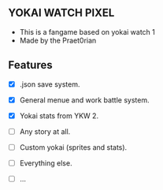 ## YOKAI WATCH PIXEL

- This is a fangame based on yokai watch 1
- Made by the Praet0rian

## Features

- [x] .json save system. 
- [x] General menue and work battle system.
- [x] Yokai stats from YKW 2. 

- [ ] Any story at all.
- [ ] Custom yokai (sprites and stats).
- [ ] Everything else.
- [ ] ...
